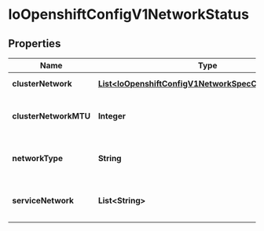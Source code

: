 
# IoOpenshiftConfigV1NetworkStatus

## Properties
Name | Type | Description | Notes
------------ | ------------- | ------------- | -------------
**clusterNetwork** | [**List&lt;IoOpenshiftConfigV1NetworkSpecClusterNetwork&gt;**](IoOpenshiftConfigV1NetworkSpecClusterNetwork.md) | IP address pool to use for pod IPs. |  [optional]
**clusterNetworkMTU** | **Integer** | ClusterNetworkMTU is the MTU for inter-pod networking. |  [optional]
**networkType** | **String** | NetworkType is the plugin that is deployed (e.g. OpenShiftSDN). |  [optional]
**serviceNetwork** | **List&lt;String&gt;** | IP address pool for services. Currently, we only support a single entry here. |  [optional]



